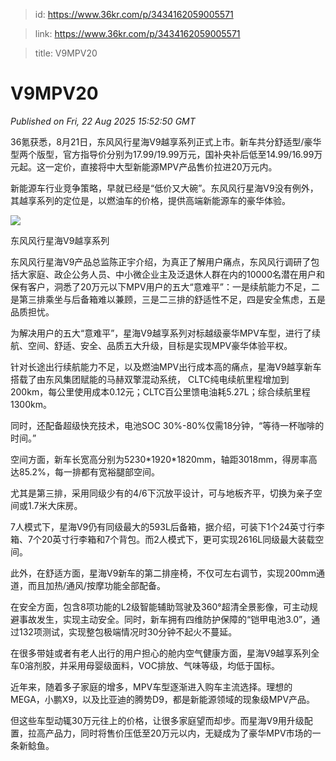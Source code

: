 > id: https://www.36kr.com/p/3434162059005571

> link: https://www.36kr.com/p/3434162059005571

> title: V9MPV20

# V9MPV20
_Published on Fri, 22 Aug 2025 15:52:50 GMT_

36氪获悉，8月21日，东风风行星海V9越享系列正式上市。新车共分舒适型/豪华型两个版型，官方指导价分别为17.99/19.99万元，国补央补后低至14.99/16.99万元起。这一定价，直接将中大型新能源MPV产品售价拉进20万元内。

新能源车行业竞争策略，早就已经是“低价又大碗”。东风风行星海V9没有例外，其越享系列的定位是，以燃油车的价格，提供高端新能源车的豪华体验。

![](https://img.36krcdn.com/hsossms/20250822/v2_05932d35a9ae42559af3a4074b4df45d@16862410_oswg3872453oswg1440oswg920_img_png?x-oss-process=image/quality,q_80/format,jpg/interlace,1)

东风风行星海V9越享系列

东风风行星海V9产品总监陈正宇介绍，为真正了解用户痛点，东风风行调研了包括大家庭、政企公务人员、中小微企业主及泛退休人群在内的10000名潜在用户和保有客户，洞悉了20万元以下MPV用户的五大“意难平”：一是续航能力不足，二是第三排乘坐与后备箱难以兼顾，三是二三排的舒适性不足，四是安全焦虑，五是品质担忧。

为解决用户的五大“意难平”，星海V9越享系列对标越级豪华MPV车型，进行了续航、空间、舒适、安全、品质五大升级，目标是实现MPV豪华体验平权。

针对长途出行续航能力不足，以及燃油MPV出行成本高的痛点，星海V9越享新车搭载了由东风集团赋能的马赫双擎混动系统， CLTC纯电续航里程增加到200km，每公里使用成本0.12元；CLTC百公里馈电油耗5.27L；综合续航里程1300km。

同时，还配备超级快充技术，电池SOC 30%-80%仅需18分钟，“等待一杯咖啡的时间。”

空间方面，新车长宽高分别为5230\*1920\*1820mm，轴距3018mm，得房率高达85.2%，每一排都有宽裕腿部空间。

尤其是第三排，采用同级少有的4/6下沉放平设计，可与地板齐平，切换为亲子空间或1.7米大床房。

7人模式下，星海V9仍有同级最大的593L后备箱，据介绍，可装下1个24英寸行李箱、7个20英寸行李箱和7个背包。而2人模式下，更可实现2616L同级最大装载空间。

此外，在舒适方面，星海V9新车的第二排座椅，不仅可左右调节，实现200mm通道，而且加热/通风/按摩功能全部配备。

在安全方面，包含8项功能的L2级智能辅助驾驶及360°超清全景影像，可主动规避事故发生，实现主动安全。同时，新车拥有四维防护保障的“铠甲电池3.0”，通过132项测试，实现整包极端情况时30分钟不起火不蔓延。

在很多带娃或者有老人出行的用户担心的舱内空气健康方面，星海V9越享系列全车0溶剂胶，并采用母婴级面料，VOC排放、气味等级，均低于国标。

近年来，随着多子家庭的增多，MPV车型逐渐进入购车主流选择。理想的MEGA，小鹏X9，以及比亚迪的腾势D9，都是新能源领域的现象级MPV产品。

但这些车型动辄30万元往上的价格，让很多家庭望而却步。而星海V9用升级配置，拉高产品力，同时将售价压低至20万元以内，无疑成为了豪华MPV市场的一条新鲶鱼。

